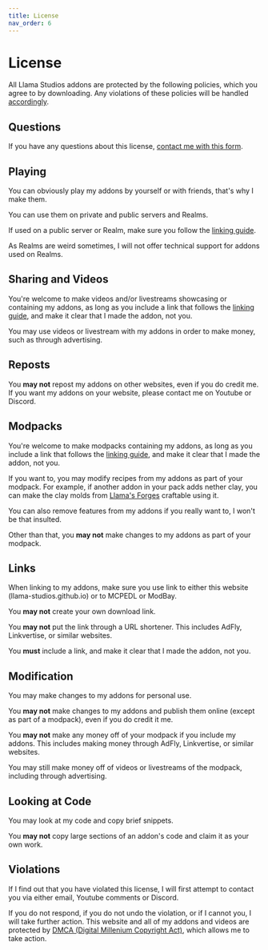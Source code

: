 ```yaml
---
title: License
nav_order: 6
---
```

# License
All Llama Studios addons are protected by the following policies, which you agree to by downloading. Any violations of these policies will be handled [accordingly](#violations).

## Questions
If you have any questions about this license, [contact me with this form](https://docs.google.com/forms/d/e/1FAIpQLSeKr_PbqUBF1kBB8lWgr_bC1CY1TPUCAHrPu0u4AxsGWloGvQ/viewform).

## Playing
You can obviously play my addons by yourself or with friends, that's why I make them.

You can use them on private and public servers and Realms.

If used on a public server or Realm, make sure you follow the [linking guide](#links).

As Realms are weird sometimes, I will not offer technical support for addons used on Realms.

## Sharing and Videos
You're welcome to make videos and/or livestreams showcasing or containing my addons, as long as you include a link that follows the [linking guide](#links), and make it clear that I made the addon, not you.

You may use videos or livestream with my addons in order to make money, such as through advertising.

## Reposts
You __may not__ repost my addons on other websites, even if you do credit me. If you want my addons on your website, please contact me on Youtube or Discord.

## Modpacks
You're welcome to make modpacks containing my addons, as long as you include a link that follows the [linking guide](#links), and make it clear that I made the addon, not you.

If you want to, you may modify recipes from my addons as part of your modpack. For example, if another addon in your pack adds nether clay, you can make the clay molds from [Llama's Forges](/llamas-forges.html) craftable using it.

You can also remove features from my addons if you really want to, I won't be that insulted.

Other than that, you __may not__ make changes to my addons as part of your modpack.

## Links
When linking to my addons, make sure you use link to either this website (llama-studios.github.io) or to MCPEDL or ModBay.

You __may not__ create your own download link.

You __may not__ put the link through a URL shortener. This includes AdFly, Linkvertise, or similar websites.

You __must__ include a link, and make it clear that I made the addon, not you.

## Modification
You may make changes to my addons for personal use.

You __may not__ make changes to my addons and publish them online (except as part of a modpack), even if you do credit it me.

You __may not__ make any money off of your modpack if you include my addons. This includes making money through AdFly, Linkvertise, or similar websites.

You may still make money off of videos or livestreams of the modpack, including through advertising.

## Looking at Code
You may look at my code and copy brief snippets.

You __may not__ copy large sections of an addon's code and claim it as your own work.

## Violations
If I find out that you have violated this license, I will first attempt to contact you via either email, Youtube comments or Discord.

If you do not respond, if you do not undo the violation, or if I cannot you, I will take further action. This website and all of my addons and videos are protected by [DMCA (Digital Millenium Copyright Act)](https://www.dmca.com/), which allows me to take action.
